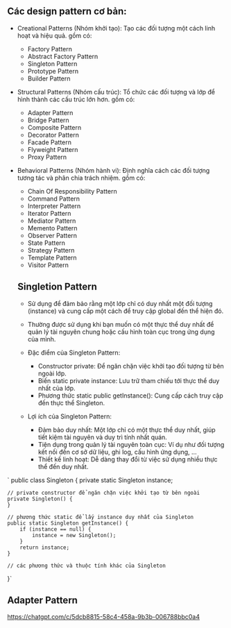 ## Các design pattern cơ bản:

- Creational Patterns (Nhóm khởi tạo): Tạo các đối tượng một cách linh hoạt và hiệu quả.
  gồm có:
  - Factory Pattern
  - Abstract Factory Pattern
  - Singleton Pattern
  - Prototype Pattern
  - Builder Pattern
- Structural Patterns (Nhóm cấu trúc): Tổ chức các đối tượng và lớp để hình thành các cấu trúc lớn hơn.
  gồm có:
  - Adapter Pattern
  - Bridge Pattern
  - Composite Pattern
  - Decorator Pattern
  - Facade Pattern
  - Flyweight Pattern
  - Proxy Pattern
- Behavioral Patterns (Nhóm hành vi): Định nghĩa cách các đối tượng tương tác và phân chia trách nhiệm.
  gồm có:
  - Chain Of Responsibility Pattern
  - Command Pattern
  - Interpreter Pattern
  - Iterator Pattern
  - Mediator Pattern
  - Memento Pattern
  - Observer Pattern
  - State Pattern
  - Strategy Pattern
  - Template Pattern
  - Visitor Pattern

  ## Singletion Pattern 
  - Sử dụng để đảm bảo rằng một lớp chỉ có duy nhất một đối tượng (instance) và cung cấp một cách để truy cập global đến thể hiện đó.

  - Thường được sử dụng khi bạn muốn có một thực thể duy nhất để quản lý tài nguyên chung hoặc cấu hình toàn cục trong ứng dụng của mình.

  - Đặc điểm của Singleton Pattern:
    - Constructor private: Để ngăn chặn việc khởi tạo đối tượng từ bên ngoài lớp.
    - Biến static private instance: Lưu trữ tham chiếu tới thực thể duy nhất của lớp.
    - Phương thức static public getInstance(): Cung cấp cách truy cập đến thực thể Singleton.

  - Lợi ích của Singleton Pattern:
    - Đảm bảo duy nhất: Một lớp chỉ có một thực thể duy nhất, giúp tiết kiệm tài nguyên và duy trì tính nhất quán.
    - Tiện dụng trong quản lý tài nguyên toàn cục: Ví dụ như đối tượng kết nối đến cơ sở dữ liệu, ghi log, cấu hình ứng dụng, ...
    - Thiết kế linh hoạt: Dễ dàng thay đổi từ việc sử dụng nhiều thực thể đến duy nhất.

`
public class Singleton {
    private static Singleton instance;
    
    // private constructor để ngăn chặn việc khởi tạo từ bên ngoài
    private Singleton() {
    }
    
    // phương thức static để lấy instance duy nhất của Singleton
    public static Singleton getInstance() {
        if (instance == null) {
            instance = new Singleton();
        }
        return instance;
    }
    
    // các phương thức và thuộc tính khác của Singleton
}`

  ## Adapter Pattern


https://chatgpt.com/c/5dcb8815-58c4-458a-9b3b-006788bbc0a4
